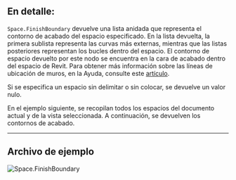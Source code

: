 ## En detalle:
`Space.FinishBoundary` devuelve una lista anidada que representa el contorno de acabado del espacio especificado. En la lista devuelta, la primera sublista representa las curvas más externas, mientras que las listas posteriores representan los bucles dentro del espacio. El contorno de espacio devuelto por este nodo se encuentra en la cara de acabado dentro del espacio de Revit. Para obtener más información sobre las líneas de ubicación de muros, en la Ayuda, consulte este [artículo](https://help.autodesk.com/view/RVT/2024/ESP/?guid=GUID-0BB62832-36DD-4E06-A9D4-EE98CE0FCF89).

Si se especifica un espacio sin delimitar o sin colocar, se devuelve un valor nulo.

En el ejemplo siguiente, se recopilan todos los espacios del documento actual y de la vista seleccionada. A continuación, se devuelven los contornos de acabado.

___
## Archivo de ejemplo

![Space.FinishBoundary](./Revit.Elements.Space.FinishBoundary_img.jpg)
